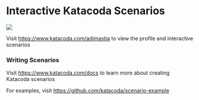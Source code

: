 # Interactive Katacoda Scenarios

[![](http://shields.katacoda.com/katacoda/adimastia/count.svg)](https://www.katacoda.com/adimastia "Get your profile on Katacoda.com")

Visit https://www.katacoda.com/adimastia to view the profile and interactive scenarios

### Writing Scenarios
Visit https://www.katacoda.com/docs to learn more about creating Katacoda scenarios

For examples, visit https://github.com/katacoda/scenario-example
